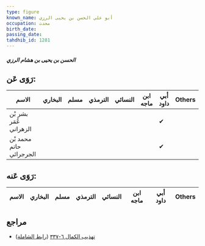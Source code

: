 ```yaml
---
type: figure
known_name: أبو علي الحسن بن يحيى الرزي
occupation: محدث
birth_date:
passing_date:
tahdhib_id: 1281
---
```

##### الحسن بن يحيى بن هشام الرزي

## رَوَى عَن:
| الاسم                   | البخاري | مسلم | الترمذي | النسائي | ابن ماجه | أبي داود | Others |
| ----------------------- | ------- | ---- | ------- | ------- | -------- | -------- | ------ |
| بشر بْن عُمَر الزهراني  |         |      |         |         |          | ✔        |        |
| محمد بْن حاتم الجرجرائي |         |      |         |         |          | ✔        |        |
## رَوَى عَنه:
| الاسم | البخاري | مسلم | الترمذي | النسائي | ابن ماجه | أبي داود | Others |
| ----- | ------- | ---- | ------- | ------- | -------- | -------- | ------ |
## مراجع
- [تهذيب الكمال ٦-٣٣٧](obsidian://open?vault=Tahdhib-al-Kamal&file=Figures/١٢٨١-الحسن%20بن%20يحيى%20بن%20هشام%20الرزي) ([رابط الشاملة](https://shamela.ws/book/3722/3001))